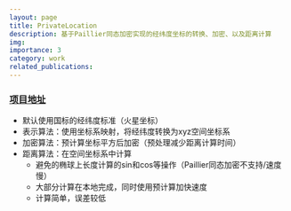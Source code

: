 ```yaml
---
layout: page
title: PrivateLocation
description: 基于Paillier同态加密实现的经纬度坐标的转换、加密、以及距离计算
img: 
importance: 3
category: work
related_publications:
---
```


### [项目地址](https://github.com/liukanshan1/PrivateLocation)

- 默认使用国标的经纬度标准（火星坐标）
- 表示算法：使用坐标系映射，将经纬度转换为xyz空间坐标系
- 加密算法：预计算坐标平方后加密（预处理减少距离计算时间）
- 距离算法：在空间坐标系中计算
  - 避免的椭球上长度计算的sin和cos等操作（Paillier同态加密不支持/速度慢）
  - 大部分计算在本地完成，同时使用预计算加快速度
  - 计算简单，误差较低
